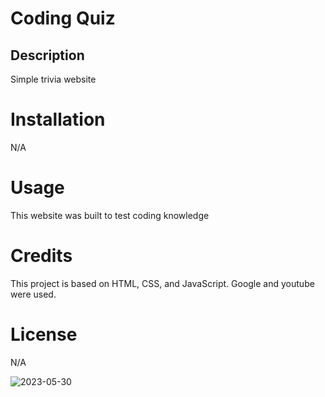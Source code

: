 # Coding Quiz

## Description
Simple trivia website 

# Installation
N/A

# Usage
This website was built to test coding knowledge

# Credits
This project is based on HTML, CSS, and JavaScript. Google and youtube were used.

# License
N/A

![2023-05-30](https://github.com/SarahHawkins26/coding-quiz-4/assets/127716977/395572b0-2c48-43c7-967c-d13d61859e45)
